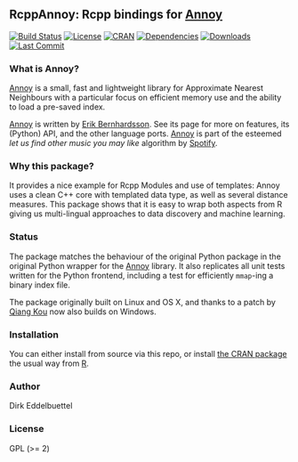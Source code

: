 ## RcppAnnoy: Rcpp bindings for [Annoy](https://github.com/spotify/annoy)

[![Build Status](https://travis-ci.org/eddelbuettel/rcppannoy.png)](https://travis-ci.org/eddelbuettel/rcppannoy)
[![License](https://eddelbuettel.github.io/badges/GPL2+.svg)](http://www.gnu.org/licenses/gpl-2.0.html)
[![CRAN](http://www.r-pkg.org/badges/version/RcppAnnoy)](https://cran.r-project.org/package=RcppAnnoy)
[![Dependencies](https://tinyverse.netlify.com/badge/RcppAnnoy)](https://cran.r-project.org/package=RcppAnnoy)
[![Downloads](http://cranlogs.r-pkg.org/badges/RcppAnnoy?color=brightgreen)](https://www.r-pkg.org:443/pkg/RcppAnnoy)
[![Last Commit](https://img.shields.io/github/last-commit/eddelbuettel/rcppannoy)](https://github.com/eddelbuettel/rcppannoy)

### What is Annoy?

[Annoy](https://github.com/spotify/annoy) is a small, fast and lightweight library for
Approximate Nearest Neighbours with a particular focus on efficient memory use and the
ability to load a pre-saved index.

[Annoy](https://github.com/spotify/annoy) is written by [Erik
Bernhardsson](https://erikbern.com/). See its page for more on features, its (Python) API,
and the other language ports. [Annoy](https://github.com/spotify/annoy) is part of the
esteemed _let us find other music you may like_ algorithm by
[Spotify](https://github.com/spotify/). 

### Why this package?

It provides a nice example for Rcpp Modules and use of templates: Annoy uses
a clean C++ core with templated data type, as well as several distance
measures.  This package shows that it is easy to wrap both aspects from R giving us
multi-lingual approaches to data discovery and machine learning.

### Status

The package matches the behaviour of the original Python package in the
original Python wrapper for the [Annoy](https://github.com/spotify/annoy)
library. It also replicates all unit tests written for the Python frontend,
including a test for efficiently `mmap`-ing a binary index file.

The package originally built on Linux and OS X, and thanks to a patch by
[Qiang Kou](https://github.com/thirdwing) now also builds on Windows.

### Installation

You can either install from source via this repo, or install
[the CRAN package](https://cran.r-project.org/package=RcppAnnoy) the usual
way from [R](https://www.r-project.org).

### Author

Dirk Eddelbuettel

### License

GPL (>= 2)


